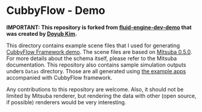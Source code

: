# CubbyFlow - Demo

<b>IMPORTANT: This repository is forked from [fluid-engine-dev-demo](https://github.com/doyubkim/fluid-engine-dev-demo) that was created by [Doyub Kim](https://twitter.com/doyub).</b>

This directory contains example scene files that I used for generating [CubbyFlow Framework demo](https://utilforever.github.io/CubbyFlow-v0/Examples/). The scene files are based on [Mitsuba 0.5.0](https://www.mitsuba-renderer.org). For more details about the schema itself, please refer to the Mitsuba documentation. This repository also contains sample simulation outputs unders `Datas` directory. Those are all generated using [the example apps](https://github.com/utilForever/CubbyFlow-v0/tree/master/Examples) accompanied with CubbyFlow framework.

Any contributions to this repository are welcome. Also, it should not be limited by Mitsuba renderer, but rendering the data with other (open source, if possible) renderers would be very interesting.